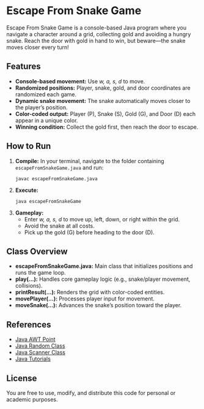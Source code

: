 <!DOCTYPE html>
<h1>Escape From Snake Game</h1>

<p>
Escape From Snake Game is a console-based Java program where you navigate a character around a grid, collecting gold and avoiding a hungry snake. Reach the door with gold in hand to win, but beware—the snake moves closer every turn!
</p>

<h2>Features</h2>
<ul>
  <li><strong>Console-based movement:</strong> Use <em>w, a, s, d</em> to move.</li>
  <li><strong>Randomized positions:</strong> Player, snake, gold, and door coordinates are randomized each game.</li>
  <li><strong>Dynamic snake movement:</strong> The snake automatically moves closer to the player’s position.</li>
  <li><strong>Color-coded output:</strong> Player (P), Snake (S), Gold (G), and Door (D) each appear in a unique color.</li>
  <li><strong>Winning condition:</strong> Collect the gold first, then reach the door to escape.</li>
</ul>

<h2>How to Run</h2>
<ol>
  <li><strong>Compile:</strong> In your terminal, navigate to the folder containing
    <code>escapeFromSnakeGame.java</code> and run:
    <pre><code>javac escapeFromSnakeGame.java
</code></pre>
  </li>
  <li><strong>Execute:</strong> 
    <pre><code>java escapeFromSnakeGame
</code></pre>
  </li>
  <li><strong>Gameplay:</strong> 
    <ul>
      <li>Enter <em>w, a, s, d</em> to move up, left, down, or right within the grid.</li>
      <li>Avoid the snake at all costs.</li>
      <li>Pick up the gold (G) before heading to the door (D).</li>
    </ul>
  </li>
</ol>

<h2>Class Overview</h2>
<ul>
  <li><strong>escapeFromSnakeGame.java:</strong> Main class that initializes positions and runs the game loop.</li>
  <li><strong>play(...):</strong> Handles core gameplay logic (e.g., snake/player movement, collisions).</li>
  <li><strong>printResult(...):</strong> Renders the grid with color-coded entities.</li>
  <li><strong>movePlayer(...):</strong> Processes player input for movement.</li>
  <li><strong>moveSnake(...):</strong> Advances the snake’s position toward the player.</li>
</ul>

<h2>References</h2>
<ul>
  <li><a href="https://docs.oracle.com/javase/8/docs/api/java/awt/Point.html" target="_blank">Java AWT Point</a></li>
  <li><a href="https://docs.oracle.com/javase/8/docs/api/java/util/Random.html" target="_blank">Java Random Class</a></li>
  <li><a href="https://docs.oracle.com/javase/8/docs/api/java/util/Scanner.html" target="_blank">Java Scanner Class</a></li>
  <li><a href="https://docs.oracle.com/javase/tutorial/java/" target="_blank">Java Tutorials</a></li>
</ul>

<h2>License</h2>
<p>
You are free to use, modify, and distribute this code for personal or academic purposes.
</p>
